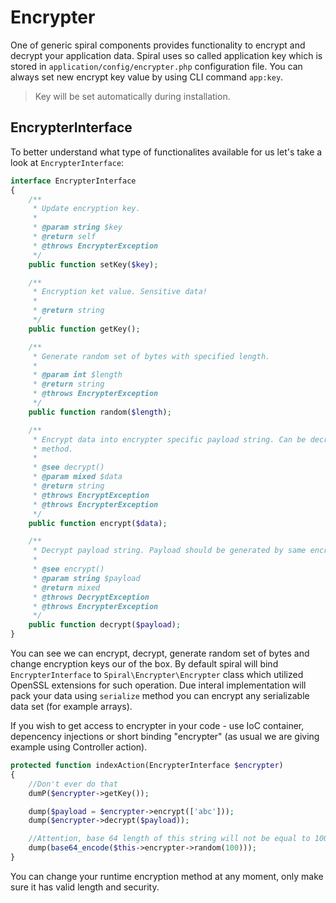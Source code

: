 # Encrypter
One of generic spiral components provides functionality to encrypt and decrypt your application data. Spiral uses so called application key which is stored in 
`application/config/encrypter.php` configuration file. You can always set new encrypt key value by using CLI command `app:key`.

> Key will be set automatically during installation.

## EncrypterInterface
To better understand what type of functionalites available for us let's take a look at `EncrypterInterface`:

```php
interface EncrypterInterface
{
    /**
     * Update encryption key.
     *
     * @param string $key
     * @return self
     * @throws EncrypterException
     */
    public function setKey($key);

    /**
     * Encryption ket value. Sensitive data!
     *
     * @return string
     */
    public function getKey();

    /**
     * Generate random set of bytes with specified length.
     *
     * @param int $length
     * @return string
     * @throws EncrypterException
     */
    public function random($length);

    /**
     * Encrypt data into encrypter specific payload string. Can be decrypted only using decrypt()
     * method.
     *
     * @see decrypt()
     * @param mixed $data
     * @return string
     * @throws EncryptException
     * @throws EncrypterException
     */
    public function encrypt($data);

    /**
     * Decrypt payload string. Payload should be generated by same encrypter using encrypt() method.
     *
     * @see encrypt()
     * @param string $payload
     * @return mixed
     * @throws DecryptException
     * @throws EncrypterException
     */
    public function decrypt($payload);
}
```

You can see we can encrypt, decrypt, generate random set of bytes and change encryption keys our of the box. By default spiral will bind `EncrypterInterface` to `Spiral\Encrypter\Encrypter` class which utilized OpenSSL extensions for such operation. Due interal implementation will pack your data using `serialize` method you can encrypt any serializable data set (for example arrays).

If you wish to get access to encrypter in your code - use IoC container, depencency injections or short binding "encrypter" (as usual we are giving example using Controller action).

```php
protected function indexAction(EncrypterInterface $encrypter)
{
    //Don't ever do that
    dumP($encrypter->getKey());

    dump($payload = $encrypter->encrypt(['abc']));
    dump($encrypter->decrypt($payload));

    //Attention, base 64 length of this string will not be equal to 100 characters (136)
    dump(base64_encode($this->encrypter->random(100)));
}
```

You can change your runtime encryption method at any moment, only make sure it has valid length and security.
